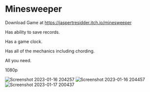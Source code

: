 # Minesweeper
Download Game at https://jaspertresidder.itch.io/minesweeper

Has ability to save records. 

Has a game clock.

Has all of the mechanics including chording. 

All you need. 

1080p

![Screenshot 2023-01-16 204257](https://user-images.githubusercontent.com/51917264/213870356-0081ae9f-bf0c-43b4-9aaf-20ed878bb2d0.png)
![Screenshot 2023-01-16 204457](https://user-images.githubusercontent.com/51917264/213870359-a9761b4b-8b6e-49d4-bd31-901eda35e44a.png)
![Screenshot 2023-01-17 200437](https://user-images.githubusercontent.com/51917264/213870360-5b9fd4bb-9eef-45bf-a9a8-3364c2a71517.png)
